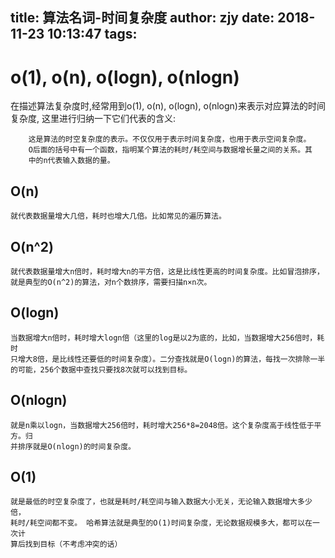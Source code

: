 title: 算法名词-时间复杂度
author: zjy
date: 2018-11-23 10:13:47
tags:
---
# o(1), o(n), o(logn), o(nlogn)

在描述算法复杂度时,经常用到o(1), o(n), o(logn), o(nlogn)来表示对应算法的时间复杂度, 这里进行归纳一下它们代表的含义: 

    	这是算法的时空复杂度的表示。不仅仅用于表示时间复杂度，也用于表示空间复杂度。 
		O后面的括号中有一个函数，指明某个算法的耗时/耗空间与数据增长量之间的关系。其
        中的n代表输入数据的量。 

## O(n)

	就代表数据量增大几倍，耗时也增大几倍。比如常见的遍历算法。 			

## O(n^2)

	就代表数据量增大n倍时，耗时增大n的平方倍，这是比线性更高的时间复杂度。比如冒泡排序，
    就是典型的O(n^2)的算法，对n个数排序，需要扫描n×n次。 

## O(logn)
	
	当数据增大n倍时，耗时增大logn倍（这里的log是以2为底的，比如，当数据增大256倍时，耗时
    只增大8倍，是比线性还要低的时间复杂度）。二分查找就是O(logn)的算法，每找一次排除一半
    的可能，256个数据中查找只要找8次就可以找到目标。 

## O(nlogn)

	就是n乘以logn，当数据增大256倍时，耗时增大256*8=2048倍。这个复杂度高于线性低于平方。归
    并排序就是O(nlogn)的时间复杂度。 

## O(1)

	就是最低的时空复杂度了，也就是耗时/耗空间与输入数据大小无关，无论输入数据增大多少倍，
    耗时/耗空间都不变。 哈希算法就是典型的O(1)时间复杂度，无论数据规模多大，都可以在一次计
    算后找到目标（不考虑冲突的话）